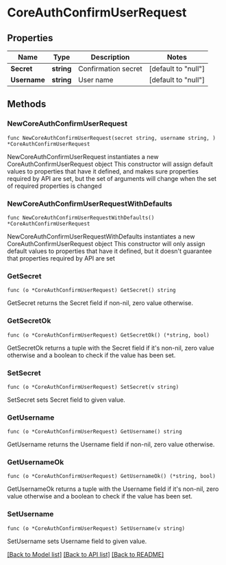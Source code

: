 # CoreAuthConfirmUserRequest

## Properties

Name | Type | Description | Notes
------------ | ------------- | ------------- | -------------
**Secret** | **string** | Confirmation secret | [default to "null"]
**Username** | **string** | User name | [default to "null"]

## Methods

### NewCoreAuthConfirmUserRequest

`func NewCoreAuthConfirmUserRequest(secret string, username string, ) *CoreAuthConfirmUserRequest`

NewCoreAuthConfirmUserRequest instantiates a new CoreAuthConfirmUserRequest object
This constructor will assign default values to properties that have it defined,
and makes sure properties required by API are set, but the set of arguments
will change when the set of required properties is changed

### NewCoreAuthConfirmUserRequestWithDefaults

`func NewCoreAuthConfirmUserRequestWithDefaults() *CoreAuthConfirmUserRequest`

NewCoreAuthConfirmUserRequestWithDefaults instantiates a new CoreAuthConfirmUserRequest object
This constructor will only assign default values to properties that have it defined,
but it doesn't guarantee that properties required by API are set

### GetSecret

`func (o *CoreAuthConfirmUserRequest) GetSecret() string`

GetSecret returns the Secret field if non-nil, zero value otherwise.

### GetSecretOk

`func (o *CoreAuthConfirmUserRequest) GetSecretOk() (*string, bool)`

GetSecretOk returns a tuple with the Secret field if it's non-nil, zero value otherwise
and a boolean to check if the value has been set.

### SetSecret

`func (o *CoreAuthConfirmUserRequest) SetSecret(v string)`

SetSecret sets Secret field to given value.


### GetUsername

`func (o *CoreAuthConfirmUserRequest) GetUsername() string`

GetUsername returns the Username field if non-nil, zero value otherwise.

### GetUsernameOk

`func (o *CoreAuthConfirmUserRequest) GetUsernameOk() (*string, bool)`

GetUsernameOk returns a tuple with the Username field if it's non-nil, zero value otherwise
and a boolean to check if the value has been set.

### SetUsername

`func (o *CoreAuthConfirmUserRequest) SetUsername(v string)`

SetUsername sets Username field to given value.



[[Back to Model list]](../README.md#documentation-for-models) [[Back to API list]](../README.md#documentation-for-api-endpoints) [[Back to README]](../README.md)


